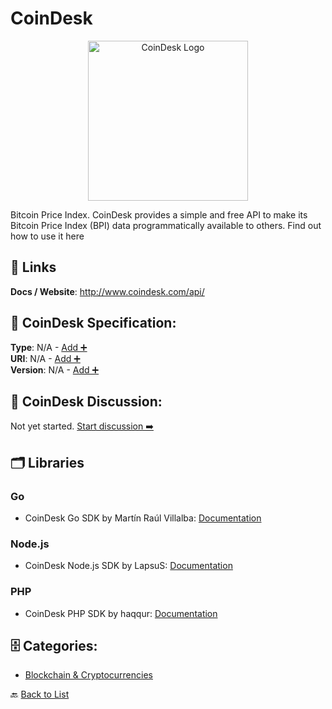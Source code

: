 # CoinDesk
<p align="center">
    <img width="256" src="https://raw.githubusercontent.com/apis-list/apis-list/main/apis/coindesk/logo_256x256.png" alt="CoinDesk Logo"/>
</p>
Bitcoin Price Index. CoinDesk provides a simple and free API to make its Bitcoin Price Index (BPI) data programmatically available to others. Find out how to use it here

##  🔗 Links
**Docs / Website**: http://www.coindesk.com/api/

## 🧬 CoinDesk Specification:
**Type**: N/A - [Add ➕](https://github.com/apis-list/apis-list/edit/main/apis.yaml#L3673)  
**URI**: N/A - [Add ➕](https://github.com/apis-list/apis-list/edit/main/apis.yaml#L3673)  
**Version**: N/A - [Add ➕](https://github.com/apis-list/apis-list/edit/main/apis.yaml#L3673)

## 💬 CoinDesk Discussion:
Not yet started. [Start discussion ➡️](https://github.com/apis-list/apis-list/discussions/new)

## 🗂️ Libraries
### Go
-  CoinDesk Go SDK by Martín Raúl Villalba: [Documentation](https://github.com/mvillalba/go-coindesk)
### Node.js
- CoinDesk Node.js SDK by LapsuS: [Documentation](https://github.com/erlapso/node-coindesk)
### PHP
- CoinDesk PHP SDK by haqqur: [Documentation](https://github.com/haqqur/php-btconv)


## 🗄️ Categories:
- [Blockchain & Cryptocurrencies](https://github.com/apis-list/apis-list#blockchain--cryptocurrencies-)

🔙  [Back to List](https://github.com/apis-list/apis-list)
